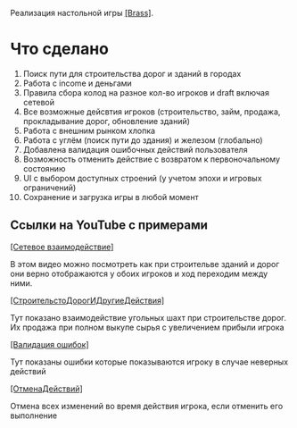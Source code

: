 Реализация настольной игры [[Brass]](https://boardgamegeek.com/boardgame/28720/brass-lancashire).

# Что сделано

1. Поиск пути для строительства дорог и зданий в городах
2. Работа с income и деньгами
3. Правила сбора колод на разное кол-во игроков и draft включая сетевой
4. Все возможные дейсвтия игроков (строительство, займ, продажа, прокладывание дорог, обновление зданий)
5. Работа с внешним рынком хлопка
6. Работа с углём (поиск пути до здания) и железом (глобально)
7. Добавлена валидация ошибочных действий пользователя
8. Возможность отменить действие с возвратом к первоночальному состоянию
9. UI с выбором доступных строений (у учетом эпохи и игровых ограничений)
10. Сохранение и загрузка игры в любой момент

## Ссылки на YouTube с примерами

[[Сетевое взаимодействие]](https://youtu.be/ip2_VYghCHU)

В этом видео можно посмотреть как при строительве зданий и дорог они верно отображаются у обоих игроков и ход переходим между ними.


[[СтроительстоДорогИДругиеДействия]](https://youtu.be/wSjA9fwerwM)

Тут показано взаимодействие угольных шахт при строительстве дорог. Их продажа при полном выкупе сырья с увеличением прибыли игрока

[[Валидация ошибок]](https://youtu.be/5TWF8hhc8UM)

Тут показаны ошибки которые показываются игроку в случае неверных действий 

[[ОтменаДействий]](https://youtu.be/p5ShdkrYzX8)

Отмена всех изменений во время действия игрока, если отменить его выполнение
